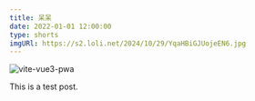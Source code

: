 ```yaml
---
title: 呆呆
date: 2022-01-01 12:00:00
type: shorts
imgURl: https://s2.loli.net/2024/10/29/YqaHBiGJUojeEN6.jpg
---
```


![vite-vue3-pwa](https://s2.loli.net/2024/10/29/YqaHBiGJUojeEN6.jpg)

This is a test post.

